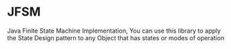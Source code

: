 # JFSM
Java Finite State Machine Implementation, You can use this library to apply the State Design pattern to any Object that has states or modes of operation
